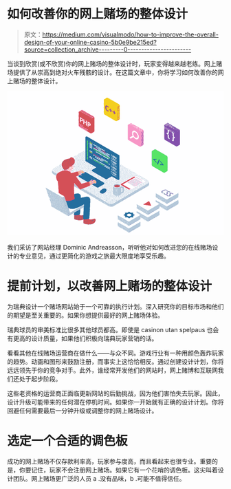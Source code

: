 # 如何改善你的网上赌场的整体设计

> 原文：<https://medium.com/visualmodo/how-to-improve-the-overall-design-of-your-online-casino-5b0e9be215ed?source=collection_archive---------0----------------------->

当谈到欣赏(或不欣赏)你的网上赌场的整体设计时，玩家变得越来越老练。网上赌场提供了从崇高到绝对火车残骸的设计。在这篇文章中，你将学习如何改善你的网上赌场的整体设计。

![](img/844df4524416d534b461a7c439b4b972.png)

我们采访了网站经理 Dominic Andreasson，听听他对如何改进您的在线赌场设计的专业意见，通过更简化的游戏之旅最大限度地享受乐趣。

# 提前计划，以改善网上赌场的整体设计

为瑞典设计一个赌场网站始于一个可靠的执行计划。深入研究你的目标市场和他们的期望是至关重要的。如果你想提供最好的网上赌场体验。

瑞典球员的审美标准比很多其他球员都高。即使是 casinon utan spelpaus 也会有更高的设计质量，如果他们积极向瑞典玩家营销的话。

看看其他在线赌场运营商在做什么——与众不同。游戏行业有一种用颜色轰炸玩家的趋势。动画和图形来鼓励注册，而事实上这恰恰相反。通过创建设计计划，你将远远领先于你的竞争对手。此外，谁经常开发他们的网站时，网上赌博和互联网我们还处于起步阶段。

这些老资格的运营商正面临更新网站的后勤挑战，因为他们害怕失去玩家。因此，设计升级可能带来的任何潜在停机时间。如果你一开始就有正确的设计计划。你将回避任何需要最后一分钟升级或调整你的网上赌场设计。

# 选定一个合适的调色板

成功的网上赌场不仅存款利率高，玩家参与度高，而且看起来也很专业。重要的是，你要记住，玩家不会注册网上赌场。如果它有一个花哨的调色板。这尖叫着设计团队。网上赌场更广泛的人员 a .没有品味，b .可能不值得信任。